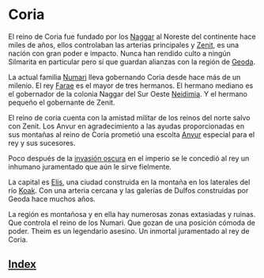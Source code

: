 # Coria

El reino de Coria fue fundado por los [Naggar](../colectivos/razas/Naggar.md) al Noreste del continente hace miles de años, ellos controlaban las arterias principales y [Zenit](./Zenit.md), es una nación con gran poder e impacto. Nunca han rendido culto a ningún Silmarita en particular pero sí que guardan alianzas con la región de [Geoda](./Geoda.md).

La actual familia [Numari](../colectivos/gobernantes/Numari.md) lleva gobernando Coria desde hace más de un milenio. El rey [Farae](../personajes/Farae.md) es el mayor de tres hermanos. El hermano mediano es el gobernador de la colonia Naggar del Sur Oeste [Neidimia](./Neidimia.md). Y el hermano pequeño el gobernante de Zenit.

El reino de coria cuenta con la amistad militar de los reinos del norte salvo con Zenit. Los Anvur en agradecimiento a las ayudas proporcionadas en sus montañas al reino de Coria prometió una escolta [Anvur](../colectivos/razas/Anvur.md) especial para el rey y sus sucesores.

Poco después de la [invasión oscura](../historia/Invasion_oscura.md)  en el imperio se le concedió al rey un inhumano juramentado que aún le sirve fielmente.

La capital es [Elis](./lugares/Elis.md), una ciudad construida en la montaña en los laterales del río [Koak](). Con una arteria cercana y las galerías de Dulfos construidas por Geoda hace muchos años.

La región es montañosa y en ella hay numerosas zonas extasiadas y ruinas.
Que controla el reino de los Numari. Que gozan de una posición cómoda de poder.
Theim es un legendario asesino. Un inmortal juramentado al rey de Coria.

## [Index](../README.md)